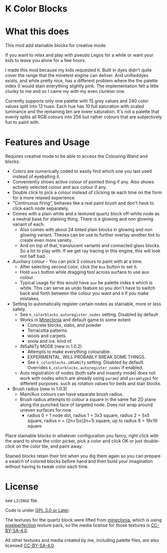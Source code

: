 K Color Blocks
==============
# What this does

This mod add stainable blocks for creative mode.

If you want to relax and play with pseudo Legos for a while or want your kids to leave you alone for a few hours.

I made this mod because my kids requested it. Built in dyes didn't quite cover the range that the minetest engine can deliver.
And unifieddyes exists, and while pretty nice, has a different problem where the the palette index 0 would stain everything slightly pink.
The implementation felt a little clunky to me and so I came my with my even clunkier one.

Currently supports only one palette with 15 grey values and 240 color values split into 12 hues. Each hue has 10 full saturation with scaled luminance and the remaining ten are lower saturation. It's not a palette that evenly splits all RGB colours into 256 but rather colours that are subjectively fun to paint with.

# Features and Usage

Requires creative mode to be able to access the Colouring Wand and blocks.

 * Colors are numerically coded to easily find which one you last used instead of eyeballing it.
 * Conveniently shows active colour of pointed thing if any. Also shows actively selected colour and aux colour if any.
 * Double click to pick a colour instead of clicking `OK` each time on the form for a more relaxed experience.
 * "Continuous firing", behaves like a real paint brush and don't have to click each node separately. 
 * Comes with a plain white and a textured quartz block off-white node as a neutral base for staining thing. There is a glowing and non glowing variant of each.
    * Also comes with about 24 tinted plain blocks in glowing and non glowing variant. Theses can be use to further overlay another tint to create even more variety.
    * And on top of that, translucent variants and connected glass blocks. So a lot to play with. If we get ray tracing in this engine, this will look not half bad.
 * Auxiliary colour - You can pick 2 colours to paint with at a time.
    * After selecting second color, click the `Aux` button to set it.
    * Hold `aux1` button while dragging tool across surface to use aux colour.
    * Typical usage for this would have `aux` be palette index `0` which is white. This can serve as undo feature so you don't have to switch back and forth between the colour you want and `0` if you make mistakes.
 * Setting to automatically register certain nodes as stainable, more or less safely.
    * See `k_colorblocks.autoregister_nodes` setting. Disabled by default
    * Works in [Mineclonia](https://content.minetest.net/packages/ryvnf/mineclonia/) and default game to some extent
        * Concrete blocks, slabs, and powder
        * Terracotta patterns
        * wools and carpets.
        * snow and ice. kind of.
    * iNSaNiTy MODE (new in 1.0.2)
        * Attempts to make everything colourable.
        * EXPERIMENTAL. WILL PROBABLY BREAK SOME THINGS.
        * See `k_colorblocks.iNSaNiTy` setting. Disabled by default. Overrides `k_colorblocks.autoregister_nodes` if enabled.
    * Auto registration of nodes (both safe and insanity mode) does not work with nodes which are already using `param2` and `paramtype2` for different purposes. such as rotation values for beds and stair blocks.
 *  Brush radius (new in 1.0.3)
    * Main/Aux colours can have separate brush radius.
    * Brush radius attempts to colour a square in the same flat 2D plane along the punched face of targeted node. Does not wrap around uneven surfaces for now.
        * radius 0 = 1 node dot, radius 1 = 3x3 square, radius 2 = 5x5 square, radius n = (2n+1)x(2n+1) square, up to radius 9 = 19x19 square

Place stainable blocks in whatever configuration you fancy, right click with the wand to show the color picker, pick a color and click OK or just double-click on the color tile, and paint away.

Stained blocks retain their tint when you dig them again so you can prepare a swatch of colored blocks before hand and then build your imagination without having to tweak color each time.

# License

see `LICENSE` file.

Code is under [GPL 3.0 or Later](https://spdx.org/licenses/GPL-3.0-or-later.html).

The textures for the quartz block were lifted from [mineclonia](https://codeberg.org/mineclonia/mineclonia), which is using [pixelperfection](https://www.planetminecraft.com/texture_pack/131pixel-perfection/) texture pack, so the media license for those textures is [CC-BY-SA-4.0](http://creativecommons.org/licenses/by-sa/4.0/).

All other textures and media created by me, including palette files, are also licensed [CC-BY-SA-4.0](http://creativecommons.org/licenses/by-sa/4.0/).

